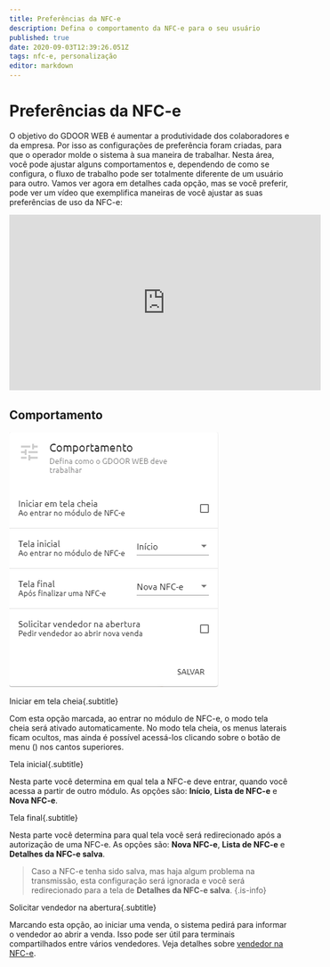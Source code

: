 ```yaml
---
title: Preferências da NFC-e
description: Defina o comportamento da NFC-e para o seu usuário
published: true
date: 2020-09-03T12:39:26.051Z
tags: nfc-e, personalização
editor: markdown
---
```


# Preferências da NFC-e

O objetivo do GDOOR WEB é aumentar a produtividade dos colaboradores e da empresa. Por isso as configurações de preferência foram criadas, para que o operador molde o sistema à sua maneira de trabalhar. Nesta área, você pode ajustar alguns comportamentos e, dependendo de como se configura, o fluxo de trabalho pode ser totalmente diferente de um usuário para outro. Vamos ver agora em detalhes cada opção, mas se você preferir, pode ver um vídeo que exemplifica maneiras de você ajustar as suas preferências de uso da NFC-e:

<div class=text-center>
  <iframe width="560" height="315" src="https://www.youtube.com/embed/TORKwnc7ric" frameborder="0" allow="accelerometer; autoplay; encrypted-media; gyroscope; picture-in-picture" allowfullscreen></iframe>
</div>

## Comportamento

![Preferências de comportamento da NFC-e](/movimentos/nfce/nfce-preferencias-comportamento.png)

Iniciar em tela cheia{.subtitle}

Com esta opção marcada, ao entrar no módulo de NFC-e, o modo tela cheia será ativado automaticamente. No modo tela cheia, os menus laterais ficam ocultos, mas ainda é possível acessá-los clicando sobre o botão de menu (<em class="mdi mdi-menu"></em>) nos cantos superiores.

Tela inicial{.subtitle}

Nesta parte você determina em qual tela a NFC-e deve entrar, quando você acessa a partir de outro módulo. As opções são: **Início**, **Lista de NFC-e** e **Nova NFC-e**.

Tela final{.subtitle}

Nesta parte você determina para qual tela você será redirecionado após a autorização de uma NFC-e. As opções são: **Nova NFC-e**, **Lista de NFC-e** e **Detalhes da NFC-e salva**.

> Caso a NFC-e tenha sido salva, mas haja algum problema na transmissão, esta configuração será ignorada e você será redirecionado para a tela de **Detalhes da NFC-e salva**.
{.is-info}

Solicitar vendedor na abertura{.subtitle}

Marcando esta opção, ao iniciar uma venda, o sistema pedirá para informar o vendedor ao abrir a venda. Isso pode ser útil para terminais compartilhados entre vários vendedores. Veja detalhes sobre [vendedor na NFC-e](../nfc-e/formulario#vendedor).
